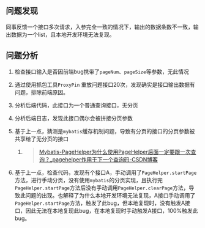 ## 问题发现

同事反馈一个接口多次请求，入参完全一致的情况下，输出的数据条数不一致，输出数据为一个list，且本地开发环境无法复现。



## 问题分析

1. 检查接口输入是否因前端bug携带了`pageNum`、`pageSize`等参数，无此情况

2. 通过使用抓包工具`ProxyPin` 重放问题接口20次，发现确实是接口输出数据有问题，排除前端原因。

3. 分析后端代码，此接口为一个普通查询接口，无分页

4. 分析后端日志，发现此接口偶尔会被拼接分页参数

5. 基于上一点，猜测是`mybatis`缓存机制问题，导致有分页的接口的分页参数被共享给了无分页的接口

   1. > [Mybatis-PageHelper为什么使用PageHelper后面一定要跟一次查询？_pagehelper作用于下一个查询码-CSDN博客](https://blog.csdn.net/qq_34988304/article/details/90030134)

6. 基于上一点，检查代码，发现有个接口A，手动调用了`PageHelper.startPage`方法，进行手动分页，没有使用`mybatis`的分页实现，且执行完`PageHelper.startPage`方法后没有手动调用`PageHelper.clearPage`方法，导致此问题的出现。也解释了为什么本地开发环境无法复现，A接口手动调用了`PageHelper.startPage`方法，触发了此bug，但本地复现时，没有触发A接口，因此无法在本地复现此bug，在本地复现时手动触发A接口，100%触发此bug。